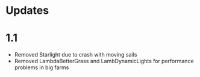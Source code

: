 # Updates
# 1.1
- Removed Starlight due to crash with moving sails
- Removed LambdaBetterGrass and LambDynamicLights for performance problems in big farms
